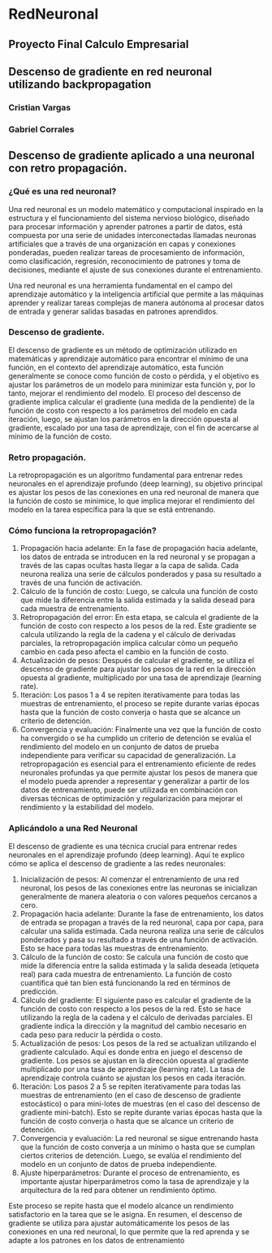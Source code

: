 # RedNeuronal

## Proyecto Final Calculo Empresarial

## Descenso de gradiente en red neuronal utilizando backpropagation

### Cristian Vargas

### Gabriel Corrales

## Descenso de gradiente aplicado a una neuronal con retro propagación.

### ¿Qué es una red neuronal?
Una red neuronal es un modelo matemático y computacional inspirado en la estructura y el funcionamiento del sistema nervioso biológico, diseñado para procesar información y aprender patrones a partir de datos, está compuesta por una serie de unidades interconectadas llamadas neuronas artificiales que a través de una organización en capas y conexiones ponderadas, pueden realizar tareas de procesamiento de información, como clasificación, regresión, reconocimiento de patrones y toma de decisiones, mediante el ajuste de sus conexiones durante el entrenamiento.

Una red neuronal es una herramienta fundamental en el campo del aprendizaje automático y la inteligencia artificial que permite a las máquinas aprender y realizar tareas complejas de manera autónoma al procesar datos de entrada y generar salidas basadas en patrones aprendidos.

### Descenso de gradiente.
El descenso de gradiente es un método de optimización utilizado en matemáticas y aprendizaje automático para encontrar el mínimo de una función, en el contexto del aprendizaje automático, esta función generalmente se conoce como función de costo o pérdida, y el objetivo es ajustar los parámetros de un modelo para minimizar esta función y, por lo tanto, mejorar el rendimiento del modelo.
El proceso del descenso de gradiente implica calcular el gradiente (una medida de la pendiente) de la función de costo con respecto a los parámetros del modelo en cada iteración, luego, se ajustan los parámetros en la dirección opuesta al gradiente, escalado por una tasa de aprendizaje, con el fin de acercarse al mínimo de la función de costo.

### Retro propagación.
La retropropagación es un algoritmo fundamental para entrenar redes neuronales en el aprendizaje profundo (deep learning), su objetivo principal es ajustar los pesos de las conexiones en una red neuronal de manera que la función de costo se minimice, lo que implica mejorar el rendimiento del modelo en la tarea específica para la que se está entrenando.

### Cómo funciona la retropropagación?

1. Propagación hacia adelante: En la fase de propagación hacia adelante, los datos de entrada se introducen en la red neuronal y se propagan a través de las capas ocultas hasta llegar a la capa de salida. Cada neurona realiza una serie de cálculos ponderados y pasa su resultado a través de una función de activación.
2. Cálculo de la función de costo: Luego, se calcula una función de costo que mide la diferencia entre la salida estimada y la salida desead para cada muestra de entrenamiento.
3. Retropropagación del error: En esta etapa, se calcula el gradiente de la función de costo con respecto a los pesos de la red. Este gradiente se calcula utilizando la regla de la cadena y el cálculo de derivadas parciales, la retropropagación implica calcular cómo un pequeño cambio en cada peso afecta el cambio en la función de costo.
4. Actualización de pesos: Después de calcular el gradiente, se utiliza el descenso de gradiente para ajustar los pesos de la red en la dirección opuesta al gradiente, multiplicado por una tasa de aprendizaje (learning rate). 
5. Iteración: Los pasos 1 a 4 se repiten iterativamente para todas las muestras de entrenamiento, el proceso se repite durante varias épocas hasta que la función de costo converja o hasta que se alcance un criterio de detención.
6. Convergencia y evaluación: Finalmente una vez que la función de costo ha convergido o se ha cumplido un criterio de detención se evalúa el rendimiento del modelo en un conjunto de datos de prueba independiente para verificar su capacidad de generalización.
La retropropagación es esencial para el entrenamiento eficiente de redes neuronales profundas ya que permite ajustar los pesos de manera que el modelo pueda aprender a representar y generalizar a partir de los datos de entrenamiento, puede ser utilizada en combinación con diversas técnicas de optimización y regularización para mejorar el rendimiento y la estabilidad del modelo.


### Aplicándolo a una Red Neuronal
El descenso de gradiente es una técnica crucial para entrenar redes neuronales en el aprendizaje profundo (deep learning). Aquí te explico cómo se aplica el descenso de gradiente a las redes neuronales:
1. Inicialización de pesos: Al comenzar el entrenamiento de una red neuronal, los pesos de las conexiones entre las neuronas se inicializan generalmente de manera aleatoria o con valores pequeños cercanos a cero.
2. Propagación hacia adelante: Durante la fase de entrenamiento, los datos de entrada se propagan a través de la red neuronal, capa por capa, para calcular una salida estimada. Cada neurona realiza una serie de cálculos ponderados y pasa su resultado a través de una función de activación. Esto se hace para todas las muestras de entrenamiento.
3. Cálculo de la función de costo: Se calcula una función de costo que mide la diferencia entre la salida estimada y la salida deseada (etiqueta real) para cada muestra de entrenamiento. La función de costo cuantifica qué tan bien está funcionando la red en términos de predicción.
4. Cálculo del gradiente: El siguiente paso es calcular el gradiente de la función de costo con respecto a los pesos de la red. Esto se hace utilizando la regla de la cadena y el cálculo de derivadas parciales. El gradiente indica la dirección y la magnitud del cambio necesario en cada peso para reducir la pérdida o costo.
5. Actualización de pesos: Los pesos de la red se actualizan utilizando el gradiente calculado. Aquí es donde entra en juego el descenso de gradiente. Los pesos se ajustan en la dirección opuesta al gradiente multiplicado por una tasa de aprendizaje (learning rate). La tasa de aprendizaje controla cuánto se ajustan los pesos en cada iteración.
6. Iteración: Los pasos 2 a 5 se repiten iterativamente para todas las muestras de entrenamiento (en el caso de descenso de gradiente estocástico) o para mini-lotes de muestras (en el caso del descenso de gradiente mini-batch). Esto se repite durante varias épocas hasta que la función de costo converja o hasta que se alcance un criterio de detención.
7. Convergencia y evaluación: La red neuronal se sigue entrenando hasta que la función de costo converja a un mínimo o hasta que se cumplan ciertos criterios de detención. Luego, se evalúa el rendimiento del modelo en un conjunto de datos de prueba independiente.
8. Ajuste hiperparámetros: Durante el proceso de entrenamiento, es importante ajustar hiperparámetros como la tasa de aprendizaje y la arquitectura de la red para obtener un rendimiento óptimo.

Este proceso se repite hasta que el modelo alcance un rendimiento satisfactorio en la tarea que se le asigna. En resumen, el descenso de gradiente se utiliza para ajustar automáticamente los pesos de las conexiones en una red neuronal, lo que permite que la red aprenda y se adapte a los patrones en los datos de entrenamiento
